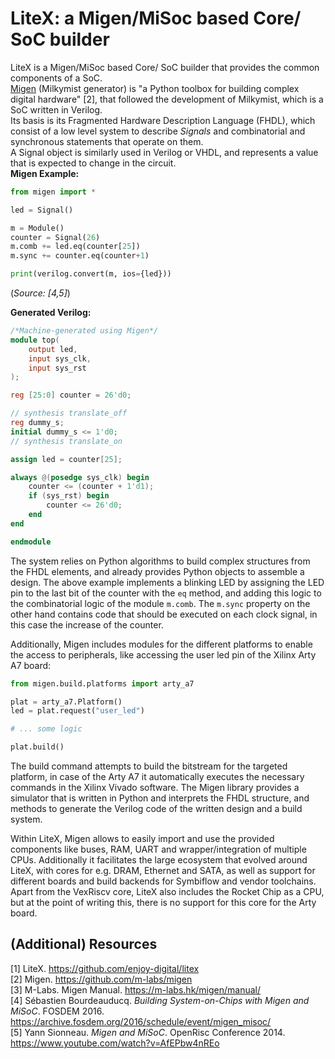 # LiteX: a Migen/MiSoc based Core/ SoC builder

LiteX is a Migen/MiSoc based Core/ SoC builder that provides the common components of a SoC.  
[Migen](https://github.com/m-labs/migen) (Milkymist generator) is "a Python toolbox for building complex digital hardware" [2], that followed the development of Milkymist, which is a SoC written in Verilog.  
Its basis is its Fragmented Hardware Description Language (FHDL), which consist of a low level system to describe *Signals* and combinatorial and synchronous statements that operate on them.  
A Signal object is similarly used in Verilog or VHDL, and represents a value that is expected to change in the circuit.  
**Migen Example:**

```py
from migen import *

led = Signal()

m = Module()
counter = Signal(26)
m.comb += led.eq(counter[25])
m.sync += counter.eq(counter+1)

print(verilog.convert(m, ios={led}))
```

(*Source: [4,5]*)

**Generated Verilog:**

```verilog
/*Machine-generated using Migen*/
module top(
    output led,
    input sys_clk,
    input sys_rst
);

reg [25:0] counter = 26'd0;

// synthesis translate_off
reg dummy_s;
initial dummy_s <= 1'd0;
// synthesis translate_on

assign led = counter[25];

always @(posedge sys_clk) begin
    counter <= (counter + 1'd1);
    if (sys_rst) begin
        counter <= 26'd0;
    end
end

endmodule
```

The system relies on Python algorithms to build complex structures from the FHDL elements, and already provides Python objects to assemble a design. The above example implements a blinking LED by assigning the LED pin to the last bit of the counter with the `eq` method, and adding this logic to the combinatorial logic of the module `m.comb`. The `m.sync` property on the other hand contains code that should be executed on each clock signal, in this case the increase of the counter.

Additionally, Migen includes modules for the different platforms to enable the access to peripherals, like accessing the user led pin of the Xilinx Arty A7 board:

```py
from migen.build.platforms import arty_a7

plat = arty_a7.Platform()
led = plat.request("user_led")

# ... some logic

plat.build()
```

The build command attempts to build the bitstream for the targeted platform, in case of the Arty A7 it automatically executes the necessary commands in the Xilinx Vivado software.
The Migen library provides a simulator that is written in Python and interprets the FHDL structure, and methods to generate the Verilog code of the written design and a build system.

Within LiteX, Migen allows to easily import and use the provided components like buses, RAM, UART and wrapper/integration of multiple CPUs. Additionally it facilitates the large ecosystem that evolved around LiteX, with cores for e.g. DRAM, Ethernet and SATA, as well as support for different boards and build backends for Symbiflow and vendor toolchains.
Apart from the VexRiscv core, LiteX also includes the Rocket Chip as a CPU, but at the point of writing this, there is no support for this core for the Arty board.

## (Additional) Resources

[1] LiteX. <https://github.com/enjoy-digital/litex>  
[2] Migen. <https://github.com/m-labs/migen>  
[3] M-Labs. Migen Manual. <https://m-labs.hk/migen/manual/>  
[4] Sébastien Bourdeauducq. *Building System-on-Chips with Migen and MiSoC*. FOSDEM 2016. <https://archive.fosdem.org/2016/schedule/event/migen_misoc/>  
[5] Yann Sionneau. *Migen and MiSoC*. OpenRisc Conference 2014. <https://www.youtube.com/watch?v=AfEPbw4nREo>
